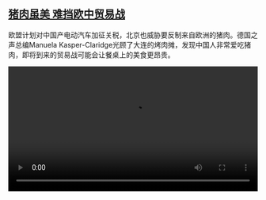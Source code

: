 <!--1719569825000-->
[猪肉虽美 难挡欧中贸易战](https://www.dw.com/zh/%E7%8C%AA%E8%82%89%E8%99%BD%E7%BE%8E%20%E9%9A%BE%E6%8C%A1%E6%AC%A7%E4%B8%AD%E8%B4%B8%E6%98%93%E6%88%98/a-69468411)
------

<p>欧盟计划对中国产电动汽车加征关税，北京也威胁要反制来自欧洲的猪肉。德国之声总编Manuela Kasper-Claridge光顾了大连的烤肉摊，发现中国人非常爱吃猪肉，即将到来的贸易战可能会让餐桌上的美食更昂贵。</small></p><video src="https://tvdownloaddw-a.akamaihd.net/Events/mp4/vdt_zh/2024/bchi240625_dalianmanuela_01smw_AVC_1280x720.mp4" controls style="width:100%"></video>
